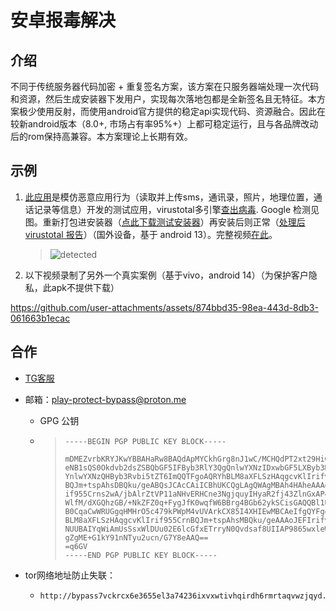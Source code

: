 # 安卓报毒解决

## 介绍

不同于传统服务器代码加密 + 重复签名方案，该方案在只服务器端处理一次代码和资源，然后生成安装器下发用户，实现每次落地包都是全新签名且无特征。本方案极少使用反射，而使用android官方提供的稳定api实现代码、资源融合。因此在较新android版本（8.0+, 市场占有率95%+）上都可稳定运行，且与各品牌改动后的rom保持高兼容。本方案理论上长期有效。

## 示例

1. [此应用](https://github.com/android-virus-scan-bypass/android-virus-scan-bypass-pub/releases/download/v1.0.0/original.apk)是模仿恶意应用行为（读取并上传sms，通讯录，照片，地理位置，通话记录等信息）开发的测试应用，virustotal多引擎[查出病毒](https://www.virustotal.com/gui/file/9b3c0e7b7bb015aaa8635c2e37208d6c406e5b5d631b994f5811932374da9cb5). Google 检测见图。重新打包进安装器（[点此下载测试安装器](https://github.com/android-security-scan-bypass/android-security-scan-bypass-pub/releases/download/v1.0.0/protected-installer.apk)）再安装后则正常（[处理后 virustotal 报告](https://www.virustotal.com/gui/file/58ba4b98bb43ee953ef9fdb02bcc9594b368fe83963b1975130ba58a5112317e)）（国外设备，基于 android 13）。完整视频[在此](https://github.com/user-attachments/assets/9a74b45e-f142-442e-b5d1-4c8033cd712d)。
   
   > ![detected](./assets/detected.png)

2. 以下视频录制了另外一个真实案例（基于vivo，android 14）（为保护客户隐私，此apk不提供下载）

https://github.com/user-attachments/assets/874bbd35-98ea-443d-8db3-061663b1ecac

## 合作

- [TG客服](https://t.me/m/8UuSfBj2Y2Vh)

- 邮箱：[play-protect-bypass@proton.me](mailto:play-protect-bypass@proton.me)
  
  - GPG 公钥
  
  - > ```
    > -----BEGIN PGP PUBLIC KEY BLOCK-----
    > 
    > mDMEZvrbKRYJKwYBBAHaRw8BAQdApMYCkhGrg8nJ1wC/MCHQdPT2xt29HiGbVbSq
    > eNB1sQS0Okdvb2dsZSBQbGF5IFByb3RlY3QgQnlwYXNzIDxwbGF5LXByb3RlY3Qt
    > YnlwYXNzQHByb3Rvbi5tZT6ImQQTFgoAQRYhBLM8aXFLSzHAqgcvKlIrif955Crn
    > BQJm+tspAhsDBQku/geABQsJCAcCAiICBhUKCQgLAgQWAgMBAh4HAheAAAoJEFIr
    > if955Crns2wA/jbAlrZtVP11aNHvERHCne3NgjquyIHyaR2fj43ZlnGxAP49RtMJ
    > WlfM/dXGQhzGB/+NkZFZ0q+FygJfK0wqfW6BBrg4BGb62ykSCisGAQQBl1UBBQEB
    > B0CqaCwWRUGgqHMHrO5c479kPWpM4vUVArkCX85I4XHIEwMBCAeIfgQYFgoAJhYh
    > BLM8aXFLSzHAqgcvKlIrif955CrnBQJm+tspAhsMBQku/geAAAoJEFIrif955Crn
    > NUUBAIYqWiAmUsSsxWlDUu02E6lcGfxETrryN0Qvdsaf8UIIAP9865wxleWEGU8h
    > gZgME+G1kY91nNTyu2ucn/G7Y8eAAQ==
    > =q6GV
    > -----END PGP PUBLIC KEY BLOCK-----
    > ```

- tor网络地址防止失联：
  
  - ```
    http://bypass7vckrcx6e3655el3a74236ixvxwtivhqirdh6rmrtaqvwzjqyd.onion/
    ```
